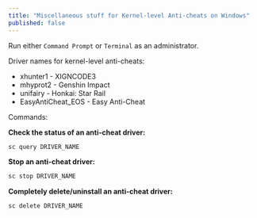 ```yaml
---
title: "Miscellaneous stuff for Kernel-level Anti-cheats on Windows"
published: false
---
```


Run either `Command Prompt` or `Terminal` as an administrator.

Driver names for kernel-level anti-cheats:
- xhunter1 - XIGNCODE3
- mhyprot2 - Genshin Impact
- unifairy - Honkai: Star Rail
- EasyAntiCheat_EOS - Easy Anti-Cheat

Commands:

**Check the status of an anti-cheat driver:**

```bat
sc query DRIVER_NAME
```

**Stop an anti-cheat driver:**

```bat
sc stop DRIVER_NAME
```

**Completely delete/uninstall an anti-cheat driver:**

```bat
sc delete DRIVER_NAME
```
